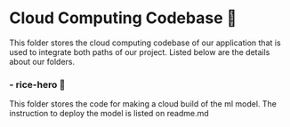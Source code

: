 # Cloud Computing Codebase 🌾
This folder stores the cloud computing codebase of our application that is used to integrate both paths of our project. Listed below are the details about our folders.

### - rice-hero 🦸
  This folder stores the code for making a cloud build of the ml model. The instruction to deploy the model is listed on readme.md

